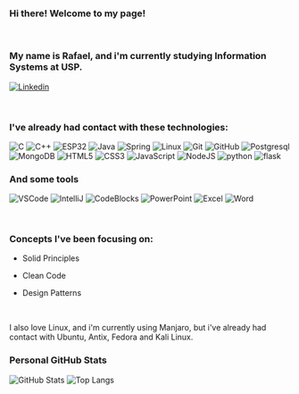 ### Hi there! Welcome to my page!

  </div>
  
  <!-- Break is necessary for github, because styles doesn't work very well. -->
  <br/>

  <div style="order: 4">

### My name is Rafael, and i'm currently studying Information Systems at USP.

[![Linkedin](https://img.shields.io/badge/Linkedin-000?style=for-the-badge&logo=linkedin)](https://www.linkedin.com/in/rafael-moura-de-almeida-905410224/)
  
  </div>
  <br/>

  <div style="order: 5">

  ### I've already had contact with these technologies:

![C](https://img.shields.io/badge/C-000?style=for-the-badge&logo=c)
![C++](https://img.shields.io/badge/C++-000?style=for-the-badge&logo=Cplusplus)
![ESP32](https://img.shields.io/badge/esp32-000?style=for-the-badge&logo=esp32)
![Java](https://img.shields.io/badge/Java-000?style=for-the-badge&logo=JAVA)
![Spring](https://img.shields.io/badge/Spring-000?style=for-the-badge&logo=spring)
![Linux](https://img.shields.io/badge/Linux-000?style=for-the-badge&logo=linux)
![Git](https://img.shields.io/badge/Git-000?style=for-the-badge&logo=git)
![GitHub](https://img.shields.io/badge/GitHub-000?style=for-the-badge&logo=github&logoColor=30A3DC)
![Postgresql](https://img.shields.io/badge/postgresql-000?style=for-the-badge&logo=postgresql)
![MongoDB](https://img.shields.io/badge/MongoDB-000?style=for-the-badge&logo=Mongodb)
![HTML5](https://img.shields.io/badge/HTML-000?style=for-the-badge&logo=html5)
![CSS3](https://img.shields.io/badge/CSS-000?style=for-the-badge&logo=css3)
![JavaScript](https://img.shields.io/badge/JavaScript-000?style=for-the-badge&logo=javascript)
![NodeJS](https://img.shields.io/badge/Nodejs-000?style=for-the-badge&logo=nodejs)
![python](https://img.shields.io/badge/python-000?style=for-the-badge&logo=python)
![flask](https://img.shields.io/badge/flask-000?style=for-the-badge&logo=flask)

  
  ### And some tools

![VSCode](https://img.shields.io/badge/vscode-000?style=for-the-badge&logo=visualstudiocode)
![IntelliJ](https://img.shields.io/badge/intellij-000?style=for-the-badge&logo=IntelliJ)
![CodeBlocks](https://img.shields.io/badge/codeblocks-000?style=for-the-badge&logo=codeblocks)
![PowerPoint](https://img.shields.io/badge/powerpoint-000?style=for-the-badge&logo=microsoftpowerpoint)
![Excel](https://img.shields.io/badge/excel-000?style=for-the-badge&logo=microsoftexcel)
![Word](https://img.shields.io/badge/word-000?style=for-the-badge&logo=microsoftword)

  </div>
  <br/>

  <div style="order: 8">
  
  ### Concepts I've been focusing on:
* Solid Principles
* Clean Code
* Design Patterns

  </div>
  <br/>

  I also love Linux, and i'm currently using Manjaro, but i've already had contact with Ubuntu, Antix, Fedora and Kali Linux.


  <div style="order: 9">

  ### Personal GitHub Stats

![GitHub Stats](https://github-readme-stats.vercel.app/api?username=rafael2051&theme=transparent&bg_color=000&border_color=30A3DC&show_icons=true&icon_color=30A3DC&title_color=E94D5F&text_color=FFF)
![Top Langs](https://github-readme-stats-git-masterrstaa-rickstaa.vercel.app/api/top-langs/?username=rafael2051&layout=compact&bg_color=000&border_color=30A3DC&title_color=E94D5F&text_color=FFF)
  </div>
  <br/>
